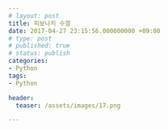 ```yaml
---
# layout: post
title: 피보나치 수열
date: 2017-04-27 23:15:56.000000000 +09:00
# type: post
# published: true
# status: publish
categories:
- Python
tags:
- Python

header:
  teaser: /assets/images/17.png

---
```

<p><script src="https://gist.github.com/nck2/c72fbe9c9530968f70a9262de592cf5c.js"></script></p>
